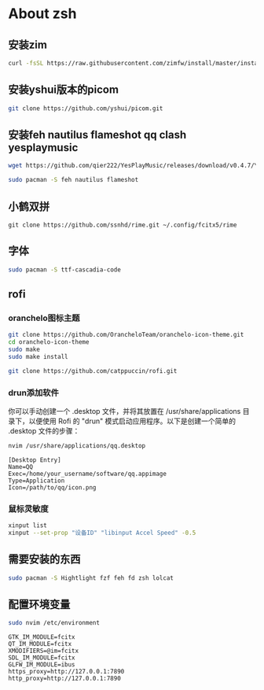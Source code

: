 # About zsh

## 安装zim
```bash
curl -fsSL https://raw.githubusercontent.com/zimfw/install/master/install.zsh | zsh
```
## 安装yshui版本的picom
```bash
git clone https://github.com/yshui/picom.git
```
## 安装feh nautilus flameshot qq clash yesplaymusic
```bash
wget https://github.com/qier222/YesPlayMusic/releases/download/v0.4.7/YesPlayMusic-0.4.7.AppImage

sudo pacman -S feh nautilus flameshot
```
## 小鹤双拼
```baash
git clone https://github.com/ssnhd/rime.git ~/.config/fcitx5/rime
```
## 字体
```bash
sudo pacman -S ttf-cascadia-code
```
## rofi
### oranchelo图标主题
```bash
git clone https://github.com/OrancheloTeam/oranchelo-icon-theme.git
cd oranchelo-icon-theme
sudo make
sudo make install

git clone https://github.com/catppuccin/rofi.git
```
### drun添加软件
你可以手动创建一个 .desktop 文件，并将其放置在 /usr/share/applications 目录下，以便使用 Rofi 的 "drun" 模式启动应用程序。以下是创建一个简单的 .desktop 文件的步骤：
```bash
nvim /usr/share/applications/qq.desktop
```
```
[Desktop Entry]
Name=QQ
Exec=/home/your_username/software/qq.appimage
Type=Application
Icon=/path/to/qq/icon.png
```

### 鼠标灵敏度
```bash
xinput list
xinput --set-prop "设备ID" "libinput Accel Speed" -0.5
```
## 需要安装的东西
```bash
sudo pacman -S Hightlight fzf feh fd zsh lolcat
```
## 配置环境变量

```bash
sudo nvim /etc/environment
```
```
GTK_IM_MODULE=fcitx
QT_IM_MODULE=fcitx
XMODIFIERS=@im=fcitx
SDL_IM_MODULE=fcitx
GLFW_IM_MODULE=ibus
https_proxy=http://127.0.0.1:7890
http_proxy=http://127.0.0.1:7890
```
